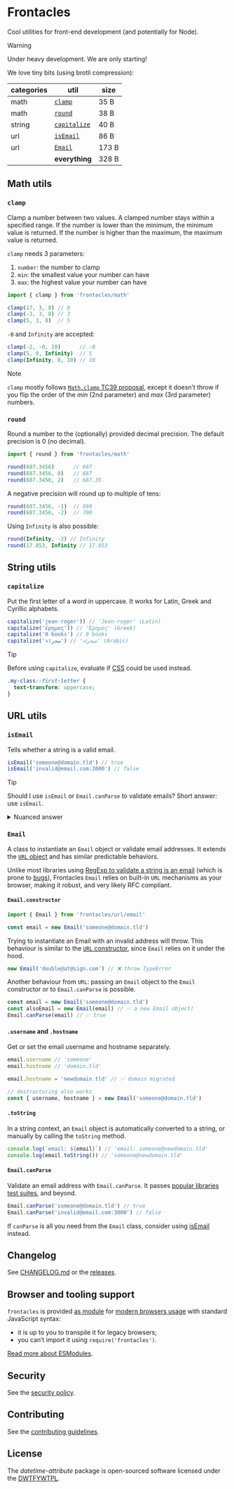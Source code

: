 # Frontacles

Cool utilities for front-end development (and potentially for Node).

> [!WARNING]  
> Under heavy development. We are only starting!

We love tiny bits (using brotli compression):

| categories | util | size |
| --- | --- | --- |
| math | [`clamp`](#clamp) | 35 B |
| math | [`round`](#round) | 38 B |
| string | [`capitalize`](#capitalize) | 40 B |
| url | [`isEmail`](#isemail) | 86 B |
| url | [`Email`](#email) | 173 B |
|  | **everything** | 328 B |

## Math utils

### `clamp`

Clamp a number between two values. A clamped number stays within a specified range. If the number is lower than the minimum, the minimum value is returned. If the number is higher than the maximum, the maximum value is returned.

`clamp` needs 3 parameters:

1. `number`: the number to clamp
2. `min`: the smallest value your number can have
3. `max`: the highest value your number can have

```js
import { clamp } from 'frontacles/math'

clamp(17, 3, 8) // 8
clamp(-3, 3, 8) // 3
clamp(5, 3, 8)  // 5
```

`-0` and `Infinity` are accepted:

```js
clamp(-2, -0, 10)      // -0
clamp(5, 0, Infinity)  // 5
clamp(Infinity, 0, 10) // 10
```

> [!NOTE]  
> `clamp` mostly follows [`Math.clamp` TC39 proposal](https://github.com/tc39/proposal-math-clamp), except it doesn’t throw if you flip the order of the _min_ (2nd parameter) and _max_ (3rd parameter) numbers.

### `round`

Round a number to the (optionally) provided decimal precision. The default precision is 0 (no decimal).

```js
import { round } from 'frontacles/math'

round(687.3456)      // 687
round(687.3456, 0)   // 687
round(687.3456, 2)   // 687.35
```

A negative precision will round up to multiple of tens:

```js
round(687.3456, -1)  // 690
round(687.3456, -2)  // 700
```

Using `Infinity` is also possible:

```js
round(Infinity, -2) // Infinity
round(17.853, Infinity // 17.853
```

## String utils

### `capitalize`

Put the first letter of a word in uppercase. It works for Latin, Greek and Cyrillic alphabets.

```js
capitalize('jean-roger')) // 'Jean-roger' (Latin)
capitalize('έρημος')) // 'Έρημος' (Greek)
capitalize('0 books') // 0 books
capitalize('صحراء') // 'صحراء' (Arabic)
```

> [!TIP]
> Before using `capitalize`, evaluate if [CSS](https://developer.mozilla.org/en-US/docs/Web/CSS/::first-letter) could be used instead.
>
> ```css
> .my-class::first-letter {
>   text-transform: uppercase;
> }
> ```

## URL utils

### `isEmail`

Tells whether a string is a valid email.

```js
isEmail('someone@domain.tld') // true
isEmail('invalid@email.com:3000') // false
```

> [!TIP]  
> Should I use `isEmail` or `Email.canParse` to validate emails?
> Short answer: use `isEmail`.
> 
> <details>
> <summary>Nuanced answer</summary>
>
> Your use case:
>
> - If you **only need to validate** email addresses, use `isEmail`.
> - If you also need to be able to get or set an email username or hostname **independently**, use `Email.canParse`.
>
> When using the `Email` class, you can still use `isEmail` if you want ultra-performance (e.g. your Node API validates tons of emails per seconds) because `isEmail` is 6✕ faster, at the cost of a bit less than 100 Bytes (compressed).
>
> The reason `isEmail` is faster is that it relies on a single RegExp while `Email.canParse` uses the browser built-in, which results in a bit more of computation, but with less code. For now, it’s not planned to use `isEmail` implementation in `Email.canParse` as it would increase its size by 50 Bytes.
> Keep in mind that **`Email.canParse` is fast enough** for the 99% use cases.
> </details>

### `Email`

A class to instantiate an `Email` object or validate email addresses. It extends the [`URL` object](https://developer.mozilla.org/en-US/docs/Web/API/URL) and has similar predictable behaviors.

Unlike most libraries using [RegExp to validate a string is an email](https://github.com/colinhacks/zod/blob/e2b9a5f9ac67d13ada61cd8e4b1385eb850c7592/src/types.ts#L648-L663) (which is prone to [bugs](https://github.com/colinhacks/zod/issues/3913)), Frontacles `Email` relies on built-in `URL` mechanisms as your browser, making it robust, and very likely RFC compliant.

#### `Email.constructor`

```js
import { Email } from 'frontacles/url/email'

const email = new Email('someone@domain.tld')
```

Trying to instantiate an Email with an invalid address will throw. This behaviour is similar to the [`URL` constructor](https://developer.mozilla.org/en-US/docs/Web/API/URL/URL), since `Email` relies on it under the hood.

```js
new Email('double@at@sign.com') // ❌ throw TypeError
```

Another behaviour from `URL`: passing an `Email` object to the `Email` constructor or to `Email.canParse` is possible.

```js
const email = new Email('someone@domain.tld')
const alsoEmail = new Email(email) // ✅ a new Email object!
Email.canParse(email) // ✅ true
```

#### `.username` and `.hostname`

Get or set the email username and hostname separately.

```js
email.username // 'someone'
email.hostname // 'domain.tld'

email.hostname = 'newdomain.tld' // ✅ domain migrated

// destructuring also works
const { username, hostname } = new Email('someone@domain.tld')
```

#### `.toString`

In a string context, an `Email` object is automatically converted to a string, or manually by calling the `toString` method.

```js
console.log(`email: ${email}`) // 'email: someone@newdomain.tld'
console.log(email.toString()) // 'someone@newdomain.tld'
```

#### `Email.canParse`

Validate an email address with `Email.canParse`. It passes [popular libraries test suites](./src/url/test-utils), and beyond.

```js
Email.canParse('someone@domain.tld') // true
Email.canParse('invalid@email.com:3000') // false
```

If `canParse` is all you need from the `Email` class, consider using [isEmail](#isemail) instead.

## Changelog

See [CHANGELOG.md](./CHANGELOG.md) or the [releases](https://github.com/frontacles/frontacles/releases).

## Browser and tooling support

`frontacles` is provided [as module](https://developer.mozilla.org/en-US/docs/Web/JavaScript/Guide/Modules#browser_compatibility) for [modern browsers usage](./browserslist) with standard JavaScript syntax:
- it is up to you to transpile it for legacy browsers;
- you can’t import it using `require('frontacles')`.

[Read more about ESModules](https://gist.github.com/sindresorhus/a39789f98801d908bbc7ff3ecc99d99c).

## Security

See the [security policy](./SECURITY.md).

## Contributing

See the [contributing guidelines](./CONTRIBUTING.md).

## License

The _datetime-attribute_ package is open-sourced software licensed under the [DWTFYWTPL](./LICENSE).
